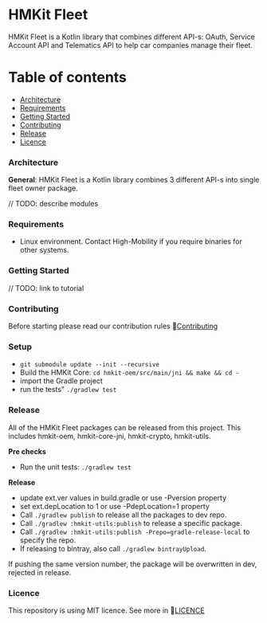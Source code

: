 # HMKit Fleet

HMKit Fleet is a Kotlin library that combines different API-s: OAuth, Service Account API and
Telematics API to help car companies manage their fleet.

# Table of contents

* [Architecture](#architecture)
* [Requirements](#requirements)
* [Getting Started](#getting-started)
* [Contributing](#contributing)
* [Release](#release)
* [Licence](#Licence)

### Architecture

**General**: HMKit Fleet is a Kotlin library combines 3 different API-s into single fleet owner
package.

// TODO: describe modules 

### Requirements

* Linux environment. Contact High-Mobility if you require binaries for other systems.

### Getting Started

// TODO: link to tutorial

### Contributing

Before starting please read our contribution rules 📘[Contributing](CONTRIBUTE.md)

### Setup

* `git submodule update --init --recursive`
* Build the HMKit Core: `cd hmkit-oem/src/main/jni && make && cd -`
* import the Gradle project
* run the tests" `./gradlew test`

### Release

All of the HMKit Fleet packages can be released from this project. This includes hmkit-oem, hmkit-core-jni, 
hmkit-crypto, hmkit-utils.

**Pre checks**

* Run the unit tests: `./gradlew test`

**Release**

* update ext.ver values in build.gradle or use -Pversion property
* set ext.depLocation to 1 or use -PdepLocation=1 property
* Call `./gradlew publish` to release all the packages to dev repo.
* Call `./gradlew :hmkit-utils:publish` to release a specific package.
* Call `./gradlew :hmkit-utils:publish -Prepo=gradle-release-local` to specify the repo.
* If releasing to bintray, also call `./gradlew bintrayUpload`.

If pushing the same version number, the package will be overwritten in dev, rejected in release.

### Licence
This repository is using MIT licence. See more in 📘[LICENCE](LICENCE.md)
